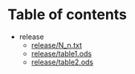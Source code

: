 # Table of contents

* release
  * [release/N_n.txt](release/N_n.txt)
  * [release/table1.ods](release/table1.ods)
  * [release/table2.ods](release/table2.ods)